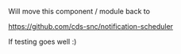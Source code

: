 Will move this component / module back to 

https://github.com/cds-snc/notification-scheduler

If testing goes well :)